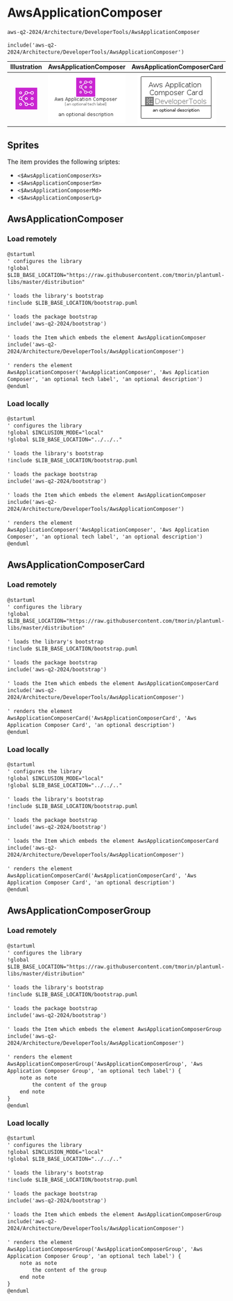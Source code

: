 # AwsApplicationComposer


```text
aws-q2-2024/Architecture/DeveloperTools/AwsApplicationComposer
```

```text
include('aws-q2-2024/Architecture/DeveloperTools/AwsApplicationComposer')
```



| Illustration | AwsApplicationComposer | AwsApplicationComposerCard | AwsApplicationComposerGroup |
| :---: | :---: | :---: | :---: |
| ![illustration for Illustration](../../../aws-q2-2024/Architecture/DeveloperTools/AwsApplicationComposer.png) | ![illustration for AwsApplicationComposer](../../../aws-q2-2024/Architecture/DeveloperTools/AwsApplicationComposer.Local.png) | ![illustration for AwsApplicationComposerCard](../../../aws-q2-2024/Architecture/DeveloperTools/AwsApplicationComposerCard.Local.png) | ![illustration for AwsApplicationComposerGroup](../../../aws-q2-2024/Architecture/DeveloperTools/AwsApplicationComposerGroup.Local.png) |



## Sprites
The item provides the following sriptes:

- `<$AwsApplicationComposerXs>`
- `<$AwsApplicationComposerSm>`
- `<$AwsApplicationComposerMd>`
- `<$AwsApplicationComposerLg>`





## AwsApplicationComposer

### Load remotely
```plantuml
@startuml
' configures the library
!global $LIB_BASE_LOCATION="https://raw.githubusercontent.com/tmorin/plantuml-libs/master/distribution"

' loads the library's bootstrap
!include $LIB_BASE_LOCATION/bootstrap.puml

' loads the package bootstrap
include('aws-q2-2024/bootstrap')

' loads the Item which embeds the element AwsApplicationComposer
include('aws-q2-2024/Architecture/DeveloperTools/AwsApplicationComposer')

' renders the element
AwsApplicationComposer('AwsApplicationComposer', 'Aws Application Composer', 'an optional tech label', 'an optional description')
@enduml
```

### Load locally
```plantuml
@startuml
' configures the library
!global $INCLUSION_MODE="local"
!global $LIB_BASE_LOCATION="../../.."

' loads the library's bootstrap
!include $LIB_BASE_LOCATION/bootstrap.puml

' loads the package bootstrap
include('aws-q2-2024/bootstrap')

' loads the Item which embeds the element AwsApplicationComposer
include('aws-q2-2024/Architecture/DeveloperTools/AwsApplicationComposer')

' renders the element
AwsApplicationComposer('AwsApplicationComposer', 'Aws Application Composer', 'an optional tech label', 'an optional description')
@enduml
```

## AwsApplicationComposerCard

### Load remotely
```plantuml
@startuml
' configures the library
!global $LIB_BASE_LOCATION="https://raw.githubusercontent.com/tmorin/plantuml-libs/master/distribution"

' loads the library's bootstrap
!include $LIB_BASE_LOCATION/bootstrap.puml

' loads the package bootstrap
include('aws-q2-2024/bootstrap')

' loads the Item which embeds the element AwsApplicationComposerCard
include('aws-q2-2024/Architecture/DeveloperTools/AwsApplicationComposer')

' renders the element
AwsApplicationComposerCard('AwsApplicationComposerCard', 'Aws Application Composer Card', 'an optional description')
@enduml
```

### Load locally
```plantuml
@startuml
' configures the library
!global $INCLUSION_MODE="local"
!global $LIB_BASE_LOCATION="../../.."

' loads the library's bootstrap
!include $LIB_BASE_LOCATION/bootstrap.puml

' loads the package bootstrap
include('aws-q2-2024/bootstrap')

' loads the Item which embeds the element AwsApplicationComposerCard
include('aws-q2-2024/Architecture/DeveloperTools/AwsApplicationComposer')

' renders the element
AwsApplicationComposerCard('AwsApplicationComposerCard', 'Aws Application Composer Card', 'an optional description')
@enduml
```

## AwsApplicationComposerGroup

### Load remotely
```plantuml
@startuml
' configures the library
!global $LIB_BASE_LOCATION="https://raw.githubusercontent.com/tmorin/plantuml-libs/master/distribution"

' loads the library's bootstrap
!include $LIB_BASE_LOCATION/bootstrap.puml

' loads the package bootstrap
include('aws-q2-2024/bootstrap')

' loads the Item which embeds the element AwsApplicationComposerGroup
include('aws-q2-2024/Architecture/DeveloperTools/AwsApplicationComposer')

' renders the element
AwsApplicationComposerGroup('AwsApplicationComposerGroup', 'Aws Application Composer Group', 'an optional tech label') {
    note as note
        the content of the group
    end note
}
@enduml
```

### Load locally
```plantuml
@startuml
' configures the library
!global $INCLUSION_MODE="local"
!global $LIB_BASE_LOCATION="../../.."

' loads the library's bootstrap
!include $LIB_BASE_LOCATION/bootstrap.puml

' loads the package bootstrap
include('aws-q2-2024/bootstrap')

' loads the Item which embeds the element AwsApplicationComposerGroup
include('aws-q2-2024/Architecture/DeveloperTools/AwsApplicationComposer')

' renders the element
AwsApplicationComposerGroup('AwsApplicationComposerGroup', 'Aws Application Composer Group', 'an optional tech label') {
    note as note
        the content of the group
    end note
}
@enduml
```

